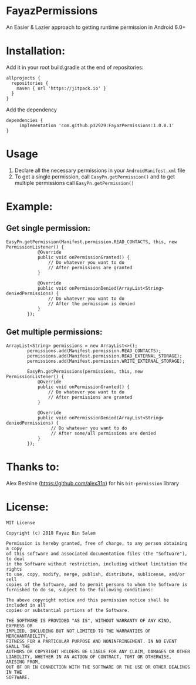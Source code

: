 # FayazPermissions
An Easier &amp; Lazier approach to getting runtime permission in Android 6.0+

# Installation:
Add it in your root build.gradle at the end of repositories:

```
allprojects {
  repositories {
    maven { url 'https://jitpack.io' }
  }
}
````

Add the dependency

```
dependencies {
     implementation 'com.github.p32929:FayazPermissions:1.0.0.1'
}
```

# Usage
1. Declare all the necessary permissions in your ```AndroidManifest.xml``` file
2. To get a single permission, call ```EasyPn.getPermission()``` and to get multiple permissions call ```EasyPn.getPermission()```

# Example:
## Get single permission:
```
EasyPn.getPermission(Manifest.permission.READ_CONTACTS, this, new PermissionListener() {
            @Override
            public void onPermissionGranted() {
                // Do whatever you want to do
                // After permissions are granted
            }

            @Override
            public void onPermissionDenied(ArrayList<String> deniedPermissions) {
                // Do whatever you want to do
                // After the permission is denied
            }
        });
```

## Get multiple permissions:
```
ArrayList<String> permissions = new ArrayList<>();
        permissions.add(Manifest.permission.READ_CONTACTS);
        permissions.add(Manifest.permission.READ_EXTERNAL_STORAGE);
        permissions.add(Manifest.permission.WRITE_EXTERNAL_STORAGE);

        EasyPn.getPermissions(permissions, this, new PermissionListener() {
            @Override
            public void onPermissionGranted() {
                // Do whatever you want to do
                // After permissions are granted
            }

            @Override
            public void onPermissionDenied(ArrayList<String> deniedPermissions) {
                 // Do whatever you want to do
                 // After some/all permissions are denied
            }
        });
```

# Thanks to:
Alex Beshine (https://github.com/alex31n) for his ```bit-permission``` library

# License:
```
MIT License

Copyright (c) 2018 Fayaz Bin Salam

Permission is hereby granted, free of charge, to any person obtaining a copy
of this software and associated documentation files (the "Software"), to deal
in the Software without restriction, including without limitation the rights
to use, copy, modify, merge, publish, distribute, sublicense, and/or sell
copies of the Software, and to permit persons to whom the Software is
furnished to do so, subject to the following conditions:

The above copyright notice and this permission notice shall be included in all
copies or substantial portions of the Software.

THE SOFTWARE IS PROVIDED "AS IS", WITHOUT WARRANTY OF ANY KIND, EXPRESS OR
IMPLIED, INCLUDING BUT NOT LIMITED TO THE WARRANTIES OF MERCHANTABILITY,
FITNESS FOR A PARTICULAR PURPOSE AND NONINFRINGEMENT. IN NO EVENT SHALL THE
AUTHORS OR COPYRIGHT HOLDERS BE LIABLE FOR ANY CLAIM, DAMAGES OR OTHER
LIABILITY, WHETHER IN AN ACTION OF CONTRACT, TORT OR OTHERWISE, ARISING FROM,
OUT OF OR IN CONNECTION WITH THE SOFTWARE OR THE USE OR OTHER DEALINGS IN THE
SOFTWARE.
```